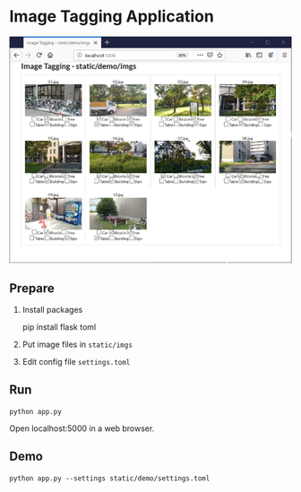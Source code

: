 # Image Tagging Application #
![screenshot](static/demo/screenshot.png "screenshot")

## Prepare ##
1. Install packages

    pip install flask toml

2. Put image files in `static/imgs`
3. Edit config file `settings.toml`

## Run ##
    python app.py
Open localhost:5000 in a web browser.

## Demo ##
    python app.py --settings static/demo/settings.toml